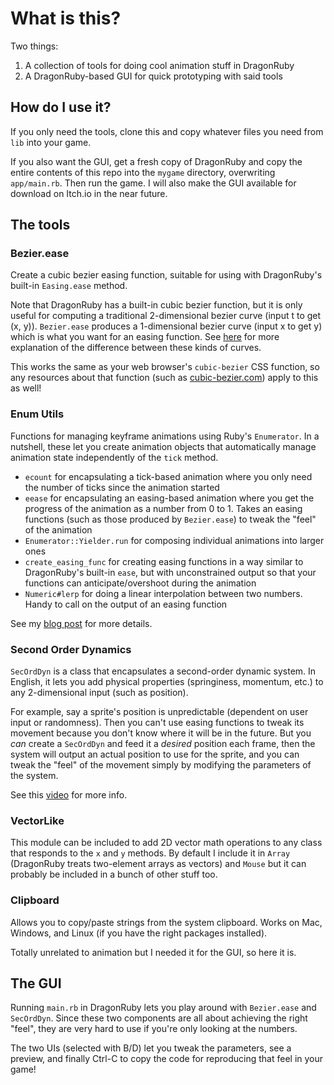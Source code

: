 # What is this?

Two things:

1. A collection of tools for doing cool animation stuff in DragonRuby
2. A DragonRuby-based GUI for quick prototyping with said tools

## How do I use it?

If you only need the tools, clone this and copy whatever files you need from
`lib` into your game.

If you also want the GUI, get a fresh copy of DragonRuby and copy the entire
contents of this repo into the `mygame` directory, overwriting `app/main.rb`.
Then run the game. I will also make the GUI available for download on Itch.io in
the near future.

## The tools

### Bezier.ease

Create a cubic bezier easing function, suitable for using with DragonRuby's
built-in `Easing.ease` method.

Note that DragonRuby has a built-in cubic bezier function, but it is only useful
for computing a traditional 2-dimensional bezier curve (input t to get (x, y)).
`Bezier.ease` produces a 1-dimensional bezier curve (input x to get y) which
is what you want for an easing function. See [here][bez] for more explanation of
the difference between these kinds of curves.

[bez]: https://asawicki.info/articles/Bezier_Curve_as_Easing_Function.htm

This works the same as your web browser's `cubic-bezier` CSS function, so any
resources about that function (such as [cubic-bezier.com][cb]) apply to this as
well!

[cb]: https://cubic-bezier.com

### Enum Utils

Functions for managing keyframe animations using Ruby's `Enumerator`. In a
nutshell, these let you create animation objects that automatically manage
animation state independently of the `tick` method.

* `ecount` for encapsulating a tick-based animation where you only need the
  number of ticks since the animation started
* `eease` for encapsulating an easing-based animation where you get the progress
  of the animation as a number from 0 to 1. Takes an easing functions (such as
  those produced by `Bezier.ease`) to tweak the "feel" of the animation
* `Enumerator::Yielder.run` for composing individual animations into larger ones
* `create_easing_func` for creating easing functions in a way similar to
  DragonRuby's built-in `ease`, but with unconstrained output so that your
  functions can anticipate/overshoot during the animation
* `Numeric#lerp` for doing a linear interpolation between two numbers. Handy to
  call on the output of an easing function

See my [blog post][enum] for more details.

[enum]: https://silverhammermba.github.io/blog/2023/02/08/animation

### Second Order Dynamics

`SecOrdDyn` is a class that encapsulates a second-order dynamic system. In
English, it lets you add physical properties (springiness, momentum, etc.) to
any 2-dimensional input (such as position).

For example, say a sprite's position is unpredictable (dependent on user input
or randomness). Then you can't use easing functions to tweak its movement
because you don't know where it will be in the future. But you _can_ create a
`SecOrdDyn` and feed it a _desired_ position each frame, then the system will
output an actual position to use for the sprite, and you can tweak the "feel" of
the movement simply by modifying the parameters of the system.

See this [video][dyn] for more info.

[dyn]: https://www.youtube.com/watch?v=KPoeNZZ6H4s

### VectorLike

This module can be included to add 2D vector math operations to any class that
responds to the `x` and `y` methods. By default I include it in `Array`
(DragonRuby treats two-element arrays as vectors) and `Mouse` but it can
probably be included in a bunch of other stuff too.

### Clipboard

Allows you to copy/paste strings from the system clipboard. Works on Mac,
Windows, and Linux (if you have the right packages installed).

Totally unrelated to animation but I needed it for the GUI, so here it is.

## The GUI

Running `main.rb` in DragonRuby lets you play around with `Bezier.ease` and
`SecOrdDyn`. Since these two components are all about achieving the right
"feel", they are very hard to use if you're only looking at the numbers.

The two UIs (selected with B/D) let you tweak the parameters, see a preview, and
finally Ctrl-C to copy the code for reproducing that feel in your game!
